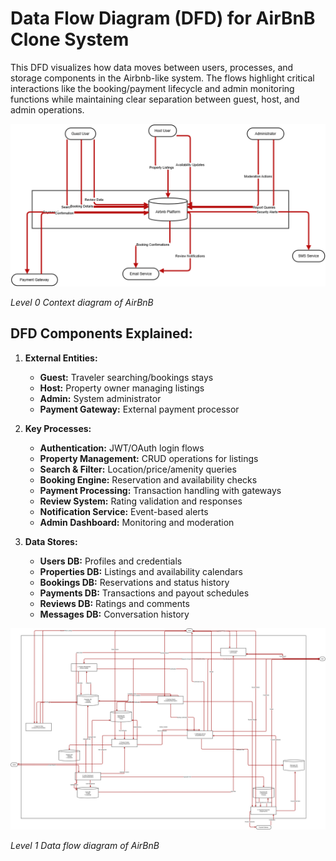 # Data Flow Diagram (DFD) for AirBnB Clone System
This DFD visualizes how data moves between users, processes, and storage components in the Airbnb-like system. The flows highlight critical interactions like the booking/payment lifecycle and admin monitoring functions while maintaining clear separation between guest, host, and admin operations.

![L0-dfd-airbnb](/data-flow-diagram/data-flow.png)

*Level 0 Context diagram of AirBnB*

## DFD Components Explained:
1. **External Entities:**
    * **Guest:** Traveler searching/bookings stays
    * **Host:** Property owner managing listings
    * **Admin:** System administrator
    * **Payment Gateway:** External payment processor

2. **Key Processes:**
    * **Authentication:** JWT/OAuth login flows
    * **Property Management:** CRUD operations for listings
    * **Search & Filter:** Location/price/amenity queries
    * **Booking Engine:** Reservation and availability checks
    * **Payment Processing:** Transaction handling with gateways
    * **Review System:** Rating validation and responses
    * **Notification Service:** Event-based alerts
    * **Admin Dashboard:** Monitoring and moderation

3. **Data Stores:**
    * **Users DB:** Profiles and credentials
    * **Properties DB:** Listings and availability calendars
    * **Bookings DB:** Reservations and status history
    * **Payments DB:** Transactions and payout schedules
    * **Reviews DB:** Ratings and comments
    * **Messages DB:** Conversation history

![L1-dfd-airbnb](/data-flow-diagram/data-flow-diagram-L1.png)

*Level 1 Data flow diagram of AirBnB*



